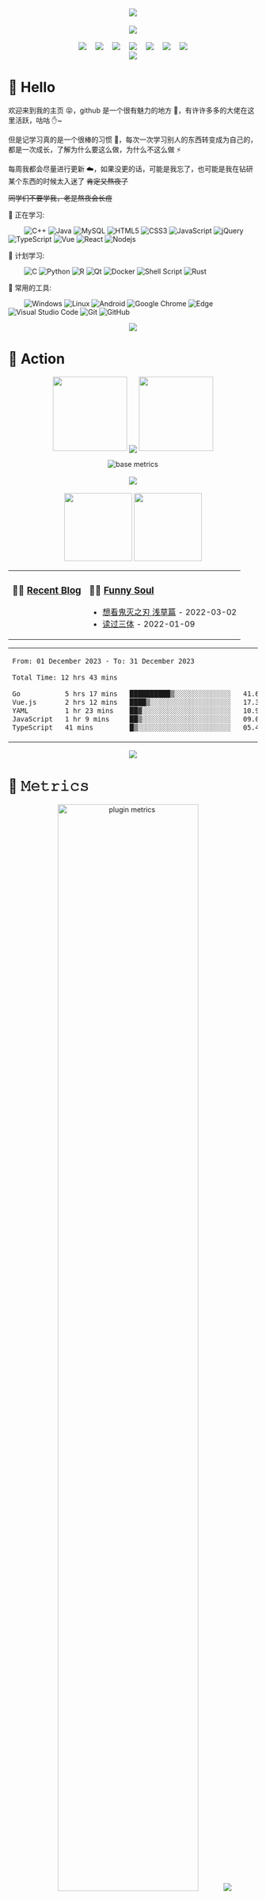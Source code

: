 <!-- 动态打字效果 -->
<h1 align="center">
  <a href="https://blog.anheyu.com/">
    <img src="https://readme-typing-svg.herokuapp.com?color=%2336BCF7&lines=生活明朗，万物可爱.;console.log(%22Hello%EF%BC%8Cworld%22)">
  </a>
</h1>

<!-- 敲代码的图片 -->
<div align="center" ><img order-radius="100px" src="https://npm.elemecdn.com/anzhiyu-assets/image/common/github-info/Knock-Code.gif"/></div>
<br>

<!-- 个人资料徽标 -->
<div align="center">
  <a href="https://blog.anheyu.com/"><img src="https://img.shields.io/badge/website-个人博客-blue"></a>&emsp;
  <a href="https://twitter.com/anzhiyu_c"><img src="https://img.shields.io/badge/twitter-%E6%8E%A8%E7%89%B9-blue"></a>&emsp;
  <a href="https://www.youtube.com/channel/UC1zFQPt_DccDr0pn60jzoQQ"><img src="https://img.shields.io/badge/youtube-%E6%B2%B9%E7%AE%A1-c32136"></a>&emsp;
  <a href="https://blog.csdn.net/CZW2268025923?spm=1010.2135.3001.5343"><img src="https://img.shields.io/badge/CSDN-%E5%8D%9A%E5%AE%A2-c32136"></a>&emsp;
  <a href="https://space.bilibili.com/372204786"><img src="https://img.shields.io/badge/bilibili-B%E7%AB%99-ff69b4"></a>&emsp;
  <a href="https://www.zhihu.com/people/xi-gua-pi-pi-60"><img src="https://img.shields.io/badge/zhihu-%E7%9F%A5%E4%B9%8E-blue"></a>&emsp;
<!-- 访客数统计徽标 -->
  <img src="https://visitor-badge.glitch.me/badge?page_id=anzhiyu-c" /></div>

<!-- 贪吃蛇代码贡献图 -->
<div align="center"><img src="https://cdn1.tianli0.top/gh/anzhiyu-c/anzhiyu-c/assets/github-contribution-grid-snake.svg" /></div>

# 🙋 Hello

欢迎来到我的主页 😝，github 是一个很有魅力的地方 🙌，有许许多多的大佬在这里活跃，咕咕 ✋~

但是记学习真的是一个很棒的习惯 💪，每次一次学习别人的东西转变成为自己的，都是一次成长，了解为什么要这么做，为什么不这么做 ⚡

每周我都会尽量进行更新 ☁️，如果没更的话，可能是我忘了，也可能是我在钻研某个东西的时候太入迷了 ~~肯定又熬夜了~~

~~同学们不要学我，老是熬夜会长痘~~

💪 正在学习:

&emsp;&emsp;
![C++](https://img.shields.io/badge/-C++-00599C?style=flat-square&logo=c)
![Java](https://img.shields.io/badge/-java-yellow?style=flat-square&logo=java)
![MySQL](https://img.shields.io/badge/mysql-%2300f.svg?style=flat-square&logo=mysql&logoColor=white)
![HTML5](https://img.shields.io/badge/-HTML5-E34F26?style=flat-square&logo=html5&logoColor=white)
![CSS3](https://img.shields.io/badge/-CSS3-1572B6?style=flat-square&logo=css3)
![JavaScript](https://img.shields.io/badge/-JavaScript-oringe?style=flat-square&logo=javascript)
![jQuery](https://img.shields.io/badge/jquery-%230769AD.svg?style=style=flat-square&logo=jquery&logoColor=white)
![TypeScript](https://img.shields.io/badge/typescript-%23007ACC.svg?style=flat-square&logo=typescript&logoColor=white)
![Vue](https://img.shields.io/badge/-Vue.js-3f745c?style=flat-square&logo=Vue.js)
![React](https://img.shields.io/badge/-React-07afd9?style=flat-square&logo=React)
![Nodejs](https://img.shields.io/badge/-Nodejs-c0ebd?style=flat-square&logo=Node.js)

🧠 计划学习:

&emsp;&emsp;
![C](https://img.shields.io/badge/c-%2300599C.svg?style=flat-square&logo=c&logoColor=white)
![Python](https://img.shields.io/badge/-Python-pink?style=flat-square&logo=Python)
![R](https://img.shields.io/badge/r-%23276DC3.svg?style=flat-square&logo=r&logoColor=white)
![Qt](https://img.shields.io/badge/Qt-%23217346.svg?style=style=flat-square&logo=Qt&logoColor=white)
![Docker](https://img.shields.io/badge/-Docker-FCC624?style=flat-square&logo=docker)
![Shell Script](https://img.shields.io/badge/shell_script-%4285F4.svg?style=style=flat-square&logo=gnu-bash&logoColor=white)
![Rust](https://img.shields.io/badge/Rust-2E67D3.svg?style=style=flat-square&logo=rust&logoColor=white)

🧰 常用的工具:

&emsp;&emsp;
![Windows](https://img.shields.io/badge/Windows-0078D6?style=flat-square&logo=windows&logoColor=white)
![Linux](https://img.shields.io/badge/Linux-FCC624?style=style=flat-square&logo=linux&logoColor=black)
![Android](https://img.shields.io/badge/Android-3DDC84?style=flat-square&logo=android&logoColor=white)
![Google Chrome](https://img.shields.io/badge/Chrome-4285F4?style=flat-square&logo=GoogleChrome&logoColor=white)
![Edge](https://img.shields.io/badge/Edge-0078D7?style=flat-square&logo=Microsoft-edge&logoColor=white)
![Visual Studio Code](https://img.shields.io/badge/-Visual%20Studio%20Code-007ACC?style=flat-square&logo=Visual%20Studio%20Code&logoColor=fff)
![Git](https://img.shields.io/badge/-Git-FCC624?style=flat-square&logo=git)
![GitHub](https://img.shields.io/badge/-GitHub-pink?style=flat-square&logo=github)

<div align="center"><img src="https://cdn.cbd.int/anzhiyu-assets@1.0.11/image/common/github-info/personal-homepage-banner.jpg" /></div>

# 🚀 Action

<!-- 连续提交代码天数记录 -->
<p align="center">
  <img width="150" src="https://npm.elemecdn.com/anzhiyu-assets/image/common/github-info/left-wing.png" />
  <img align="center" src="https://github-readme-streak-stats.herokuapp.com/?user=anzhiyu-c&theme=dark&hide_border=true" />
  <img width="150" src="https://npm.elemecdn.com/anzhiyu-assets/image/common/github-info/right-wing.png" />
</p>

<!-- metrics 基础资料 -->
<div align="center"><img src="https://cdn1.tianli0.top/gh/anzhiyu-c/anzhiyu-c@main/base_metrics.svg" alt="base metrics"/></div>
<br>

<!-- GitHub奖杯🏆 -->
<div align="center"><img  src="https://github-profile-trophy.vercel.app/?username=anzhiyu-c&theme=gruvbox&row=1&column=7&no-frame=true&no-bg=true" /></div>
<br>

<!-- GitHub数据统计 -->
<div align="center">
  <img height="137px" src="https://github-readme-stats.vercel.app/api?username=anzhiyu-c&hide_title=true&hide_border=true&show_icons=trueline_height=21&text_color=000&icon_color=000&bg_color=0,ea6161,ffc64d,fffc4d,52fa5a&theme=graywhite" />
  <img height="137px" src="https://github-readme-stats.vercel.app/api/top-langs/?username=anzhiyu-c&hide_title=true&hide_border=true&layout=compact&langs_count=6&text_color=000&icon_color=fff&bg_color=0,52fa5a,4dfcff,c64dff&theme=graywhite" />
</div>

<!-- 最近博客和豆瓣动态 -->
<table align="center" >
<tr>
<td valign="top">

### 🤹‍♀️ <a href="https://anzhiy.cn/" target="_blank">Recent Blog</a>

<!-- START_SECTION:blog -->

<!-- END_SECTION:blog -->

</td>
<td valign="top">
  
### 🤾‍♂️ <a href="https://www.douban.com/people/252613592" target="_blank">Funny Soul</a>

<!-- START_SECTION:douban -->
* <a href='http://movie.douban.com/subject/35691909/' target='_blank'>想看鬼灭之刃 浅草篇</a> - 2022-03-02
* <a href='https://book.douban.com/subject/2567698/' target='_blank'>读过三体</a> - 2022-01-09
<!-- END_SECTION:douban -->

</table>

<!-- wakatime 统计 -->
<table align="center">
<tr>
<td valign="top">

<!--START_SECTION:waka-->

```txt
From: 01 December 2023 - To: 31 December 2023

Total Time: 12 hrs 43 mins

Go           5 hrs 17 mins   ██████████▒░░░░░░░░░░░░░░   41.62 %
Vue.js       2 hrs 12 mins   ████▒░░░░░░░░░░░░░░░░░░░░   17.38 %
YAML         1 hr 23 mins    ██▓░░░░░░░░░░░░░░░░░░░░░░   10.94 %
JavaScript   1 hr 9 mins     ██▒░░░░░░░░░░░░░░░░░░░░░░   09.05 %
TypeScript   41 mins         █▒░░░░░░░░░░░░░░░░░░░░░░░   05.48 %
```

<!--END_SECTION:waka-->

</tr>
</table>

<!-- GitHub Activity Graph -->
<div align="center"><img src="https://activity-graph.herokuapp.com/graph?username=anzhiyu-c&theme=xcode" /></div>

# 🎯 𝙼𝚎𝚝𝚛𝚒𝚌𝚜

<!-- plugin metrics -->
<div align="center">
  <img src="https://cdn1.tianli0.top/gh/anzhiyu-c/anzhiyu-c@main/plugin_metrics.svg" alt="plugin metrics" width="75%"/>
  <img src="https://cdn.cbd.int/anzhiyu-assets/image/common/github-info/rocket-banner.jpg"/>
</div>

# 🤝 Social

<!-- BiliBili和CSDN数据 -->
<div align="center">
  <a href="https://space.bilibili.com/372204786"><img src="https://stats.justsong.cn/api/bilibili/?id=372204786"/></a>
  <a href="https://blog.csdn.net/CZW2268025923?spm=1001.2014.3001.5343"><img src="https://stats.justsong.cn/api/csdn?id=CZW2268025923?spm=1001.2014.3001.5343"/></a>
</div>

